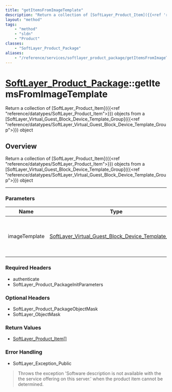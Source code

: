 ```yaml
---
title: "getItemsFromImageTemplate"
description: "Return a collection of [SoftLayer_Product_Item]({{<ref 'reference/datatypes/SoftLayer_Product_Item'>}}) objects from a [... "
layout: "method"
tags:
    - "method"
    - "sldn"
    - "Product"
classes:
    - "SoftLayer_Product_Package"
aliases:
    - "/reference/services/softlayer_product_package/getItemsFromImageTemplate"
---
```

# [SoftLayer_Product_Package](/reference/services/SoftLayer_Product_Package)::getItemsFromImageTemplate

Return a collection of [SoftLayer_Product_Item]({{<ref "reference/datatypes/SoftLayer_Product_Item">}}) objects from a [SoftLayer_Virtual_Guest_Block_Device_Template_Group]({{<ref "reference/datatypes/SoftLayer_Virtual_Guest_Block_Device_Template_Group">}}) object


## Overview 
Return a collection of [SoftLayer_Product_Item]({{<ref "reference/datatypes/SoftLayer_Product_Item">}}) objects from a [SoftLayer_Virtual_Guest_Block_Device_Template_Group]({{<ref "reference/datatypes/SoftLayer_Virtual_Guest_Block_Device_Template_Group">}}) object

-----

### Parameters 
|Name | Type | Description |
| --- | --- | --- |
|imageTemplate| <a href='/reference/datatypes/SoftLayer_Virtual_Guest_Block_Device_Template_Group'>SoftLayer_Virtual_Guest_Block_Device_Template_Group </a>| The image template that the items will be returned for.|


### Required Headers
* authenticate
* SoftLayer_Product_PackageInitParameters


### Optional Headers
* SoftLayer_Product_PackageObjectMask
* SoftLayer_ObjectMask

### Return Values
* <a href='/reference/datatypes/SoftLayer_Product_Item'>SoftLayer_Product_Item[] </a>



### Error Handling

* SoftLayer_Exception_Public 

> Throws the exception 'Software description is not available with the the service offering on this server.' when the product item cannot be determined. 



